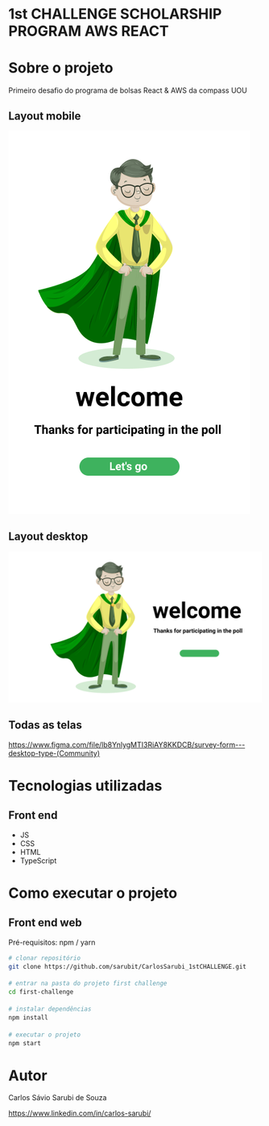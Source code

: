 # 1st CHALLENGE SCHOLARSHIP PROGRAM AWS REACT

# Sobre o projeto

Primeiro desafio do programa de bolsas React & AWS da compass UOU

## Layout mobile

![Mobile 1](https://github.com/sarubit/CarlosSarubi_1stCHALLENGE/blob/main/assets/images/modeloMobile.png)

## Layout desktop 

![Web 1](https://github.com/sarubit/CarlosSarubi_1stCHALLENGE/blob/main/assets/images/modeloDesktop.png)

## Todas as telas

https://www.figma.com/file/lb8YnlygMTI3RiAY8KKDCB/survey-form---desktop-type-(Community)

# Tecnologias utilizadas

## Front end
- JS
- CSS
- HTML
- TypeScript

# Como executar o projeto

## Front end web
Pré-requisitos: npm / yarn

```bash
# clonar repositório
git clone https://github.com/sarubit/CarlosSarubi_1stCHALLENGE.git

# entrar na pasta do projeto first challenge
cd first-challenge

# instalar dependências
npm install

# executar o projeto
npm start
```

# Autor

Carlos Sávio Sarubi de Souza

https://www.linkedin.com/in/carlos-sarubi/
